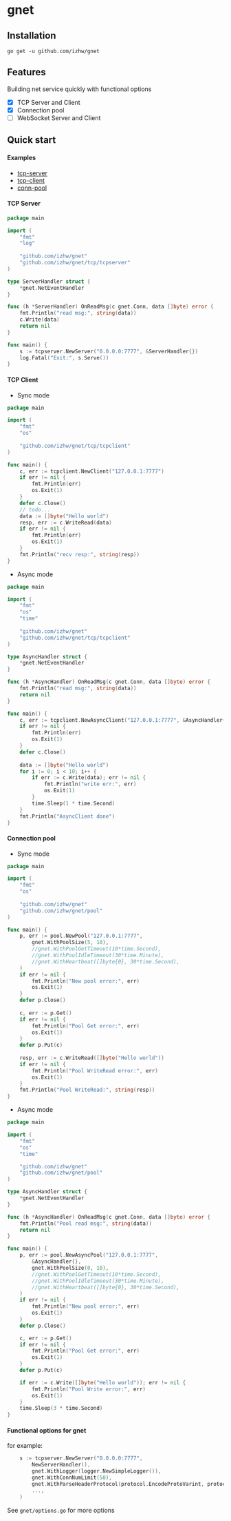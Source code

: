 # gnet

## Installation

```
go get -u github.com/izhw/gnet
```

## Features
Building net service quickly with functional options
* [x] TCP Server and Client
* [x] Connection pool
* [ ] WebSocket Server and Client

## Quick start

#### Examples

* [tcp-server](https://github.com/izhw/gnet/tree/master/examples/tcp/server)
* [tcp-client](https://github.com/izhw/gnet/tree/master/examples/tcp/client)
* [conn-pool](https://github.com/izhw/gnet/tree/master/examples/tcp/pool)

#### TCP Server

```go
package main

import (
    "fmt"
    "log"
    
    "github.com/izhw/gnet"
    "github.com/izhw/gnet/tcp/tcpserver"
)

type ServerHandler struct {
    *gnet.NetEventHandler
}

func (h *ServerHandler) OnReadMsg(c gnet.Conn, data []byte) error {
    fmt.Println("read msg:", string(data))
    c.Write(data)
    return nil
}

func main() {
    s := tcpserver.NewServer("0.0.0.0:7777", &ServerHandler{})
    log.Fatal("Exit:", s.Serve())
}
```

#### TCP Client
* Sync mode
```go
package main

import (
    "fmt"
    "os"
    
    "github.com/izhw/gnet/tcp/tcpclient"
)

func main() {
    c, err := tcpclient.NewClient("127.0.0.1:7777")
    if err != nil {
        fmt.Println(err)
        os.Exit(1)
    }
    defer c.Close()
    // todo...
    data := []byte("Hello world")
    resp, err := c.WriteRead(data)
    if err != nil {
        fmt.Println(err)
        os.Exit(1)
    }
    fmt.Println("recv resp:", string(resp))
}
```
* Async mode
```go
package main

import (
    "fmt"
    "os"
    "time"
    
    "github.com/izhw/gnet"
    "github.com/izhw/gnet/tcp/tcpclient"
)

type AsyncHandler struct {
    *gnet.NetEventHandler
}

func (h *AsyncHandler) OnReadMsg(c gnet.Conn, data []byte) error {
    fmt.Println("read msg:", string(data))
    return nil
}

func main() {
    c, err := tcpclient.NewAsyncClient("127.0.0.1:7777", &AsyncHandler{})
    if err != nil {
        fmt.Println(err)
        os.Exit(1)
    }
    defer c.Close()
    
    data := []byte("Hello world")
    for i := 0; i < 10; i++ {
        if err := c.Write(data); err != nil {
            fmt.Println("write err:", err)
            os.Exit(1)
        }
        time.Sleep(1 * time.Second)
    }
    fmt.Println("AsyncClient done")
}
```

#### Connection pool
* Sync mode
```go
package main

import (
    "fmt"
    "os"
    
    "github.com/izhw/gnet"
    "github.com/izhw/gnet/pool"
)

func main() {
    p, err := pool.NewPool("127.0.0.1:7777",
        gnet.WithPoolSize(5, 10),
        //gnet.WithPoolGetTimeout(10*time.Second),
        //gnet.WithPoolIdleTimeout(30*time.Minute),
        //gnet.WithHeartbeat([]byte{0}, 30*time.Second),
    )
    if err != nil {
        fmt.Println("New pool error:", err)
        os.Exit(1)
    }
    defer p.Close()
    
    c, err := p.Get()
    if err != nil {
        fmt.Println("Pool Get error:", err)
        os.Exit(1)
    }
    defer p.Put(c)
    
    resp, err := c.WriteRead([]byte("Hello world"))
    if err != nil {
        fmt.Println("Pool WriteRead error:", err)
        os.Exit(1)
    }
    fmt.Println("Pool WriteRead:", string(resp))
}
```
* Async mode
```go
package main

import (
	"fmt"
	"os"
	"time"

	"github.com/izhw/gnet"
	"github.com/izhw/gnet/pool"
)

type AsyncHandler struct {
	*gnet.NetEventHandler
}

func (h *AsyncHandler) OnReadMsg(c gnet.Conn, data []byte) error {
	fmt.Println("Pool read msg:", string(data))
	return nil
}

func main() {
	p, err := pool.NewAsyncPool("127.0.0.1:7777",
		&AsyncHandler{},
		gnet.WithPoolSize(0, 10),
		//gnet.WithPoolGetTimeout(10*time.Second),
		//gnet.WithPoolIdleTimeout(30*time.Minute),
		//gnet.WithHeartbeat([]byte{0}, 30*time.Second),
	)
	if err != nil {
		fmt.Println("New pool error:", err)
		os.Exit(1)
	}
	defer p.Close()

	c, err := p.Get()
	if err != nil {
		fmt.Println("Pool Get error:", err)
		os.Exit(1)
	}
	defer p.Put(c)

	if err := c.Write([]byte("Hello world")); err != nil {
		fmt.Println("Pool Write error:", err)
		os.Exit(1)
	}
	time.Sleep(3 * time.Second)
}
```

#### Functional options for gnet
for example:
```go
    s := tcpserver.NewServer("0.0.0.0:7777",
        NewServerHandler(),
        gnet.WithLogger(logger.NewSimpleLogger()),
        gnet.WithConnNumLimit(50),
        gnet.WithParseHeaderProtocol(protocol.EncodeProtoVarint, protocol.DecodeProtoVarint),
        ...,
    )
```
See `gnet/options.go` for more options

